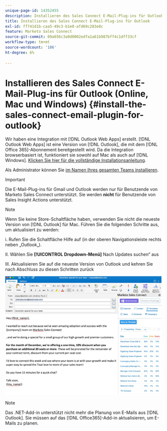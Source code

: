 ```yaml
---
unique-page-id: 14352455
description: Installieren des Sales Connect E-Mail-Plug-ins für Outlook - Marketo-Dokumente - Produktdokumentation
title: Installieren des Sales Connect E-Mail-Plug-ins für Outlook
exl-id: ff741d1b-caa5-49c3-b1e0-afd69c283e8c
feature: Marketo Sales Connect
source-git-commit: 09a656c3a0d0002edfa1a61b987bff4c1dff33cf
workflow-type: tm+mt
source-wordcount: '186'
ht-degree: 6%

---
```


# Installieren des Sales Connect E-Mail-Plug-ins für Outlook (Online, Mac und Windows) {#install-the-sales-connect-email-plugin-for-outlook}

Wir haben eine Integration mit [!DNL Outlook Web Apps] erstellt. [!DNL Outlook Web Apps] ist eine Version von [!DNL Outlook], die mit dem [!DNL Office 365]-Abonnement bereitgestellt wird. Da die Integration browserbasiert ist, funktioniert sie sowohl auf Mac als auch auf [!DNL Windows]. [Klicken Sie hier für die vollständige Installationsanleitung](https://s3.amazonaws.com/tout-user-store/outlook-mac/assets/install_tout_add-in_outlook_mac.pdf).

Als Administrator können Sie [im Namen Ihres gesamten Teams installieren](https://docs.microsoft.com/en-us/office365/admin/manage/manage-deployment-of-add-ins?view=o365-worldwide).

>[!IMPORTANT]
>
>Die E-Mail-Plug-ins für Gmail und Outlook werden nur für Benutzende von Marketo Sales Connect unterstützt. Sie werden **nicht** für Benutzende von Sales Insight Actions unterstützt.

>[!NOTE]
>
>Wenn Sie keine Store-Schaltfläche haben, verwenden Sie nicht die neueste Version von [!DNL Outlook] für Mac. Führen Sie die folgenden Schritte aus, um aktualisiert zu werden:
>
>i. Rufen Sie die Schaltfläche Hilfe auf (in der oberen Navigationsleiste rechts neben „Outlook„).
>
>II. Wählen Sie **[!UICONTROL Dropdown-Menü]** Nach Updates suchen“ aus
>
>III. Aktualisieren Sie auf die neueste Version von Outlook und kehren Sie nach Abschluss zu diesen Schritten zurück

![](assets/install-the-sales-connect-email-plugin-for-outlook-1.png)

>[!NOTE]
>
>Das .NET-Add-in unterstützt nicht mehr die Planung von E-Mails aus [!DNL Outlook]. Sie müssen auf das [!DNL Office365]-Add-in aktualisieren, um E-Mails zu planen.

